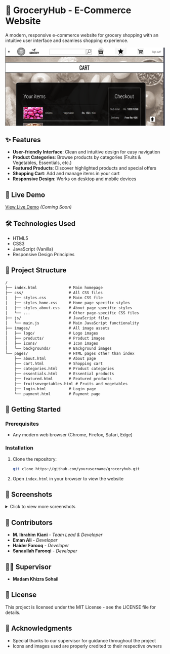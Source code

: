 # 🛒 GroceryHub - E-Commerce Website

A modern, responsive e-commerce website for grocery shopping with an intuitive user interface and seamless shopping experience.

![GroceryHub Preview](preview.png)

## ✨ Features

- **User-friendly Interface**: Clean and intuitive design for easy navigation
- **Product Categories**: Browse products by categories (Fruits & Vegetables, Essentials, etc.)
- **Featured Products**: Discover highlighted products and special offers
- **Shopping Cart**: Add and manage items in your cart
- **Responsive Design**: Works on desktop and mobile devices

## 🚀 Live Demo

[View Live Demo](#) *(Coming Soon)*

## 🛠️ Technologies Used

- HTML5
- CSS3
- JavaScript (Vanilla)
- Responsive Design Principles

## 📂 Project Structure

```
/
├── index.html              # Main homepage
├── css/                    # All CSS files
│   ├── styles.css          # Main CSS file
│   ├── styles_home.css     # Home page specific styles
│   ├── styles_about.css    # About page specific styles
│   └── ...                 # Other page-specific CSS files
├── js/                     # JavaScript files
│   └── main.js             # Main JavaScript functionality
├── images/                 # All image assets
│   ├── logo/               # Logo images
│   ├── products/           # Product images
│   ├── icons/              # Icon images
│   └── backgrounds/        # Background images
└── pages/                  # HTML pages other than index
    ├── about.html          # About page
    ├── cart.html           # Shopping cart
    ├── categories.html     # Product categories
    ├── essentials.html     # Essential products
    ├── featured.html       # Featured products
    ├── fruitsnvegetables.html # Fruits and vegetables
    ├── login.html          # Login page
    └── payment.html        # Payment page
```

## 🏁 Getting Started

### Prerequisites

- Any modern web browser (Chrome, Firefox, Safari, Edge)

### Installation

1. Clone the repository:
   ```bash
   git clone https://github.com/yourusername/groceryhub.git
   ```

2. Open `index.html` in your browser to view the website

## 📱 Screenshots

<details>
<summary>Click to view more screenshots</summary>

*More screenshots coming soon*

</details>

## 👥 Contributors

- **M. Ibrahim Kiani** - *Team Lead & Developer*
- **Eman Ali** - *Developer*
- **Haider Farooq** - *Developer*
- **Sanaullah Farooqi** - *Developer*

## 👨‍🏫 Supervisor

- **Madam Khizra Sohail**

## 📄 License

This project is licensed under the MIT License - see the LICENSE file for details.

## 🙏 Acknowledgments

- Special thanks to our supervisor for guidance throughout the project
- Icons and images used are properly credited to their respective owners
